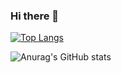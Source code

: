 ### Hi there 👋

[![Top Langs](https://github-readme-stats.vercel.app/api/top-langs/?username=hbngo21&layout=compact)](https://github.com/anuraghazra/github-readme-stats)    &nbsp; &nbsp; &nbsp; &nbsp;     

![Anurag's GitHub stats](https://github-readme-stats.vercel.app/api?username=hbngo21&show_icons=true&theme=merko)

<!--
**hbngo21/hbngo21** is a ✨ _special_ ✨ repository because its `README.md` (this file) appears on your GitHub profile.

Here are some ideas to get you started:

- 🔭 I’m currently working on ...
- 🌱 I’m currently learning ...
- 👯 I’m looking to collaborate on ...
- 🤔 I’m looking for help with ...
- 💬 Ask me about ...
- 📫 How to reach me: ...
- 😄 Pronouns: ...
- ⚡ Fun fact: ...
-->
